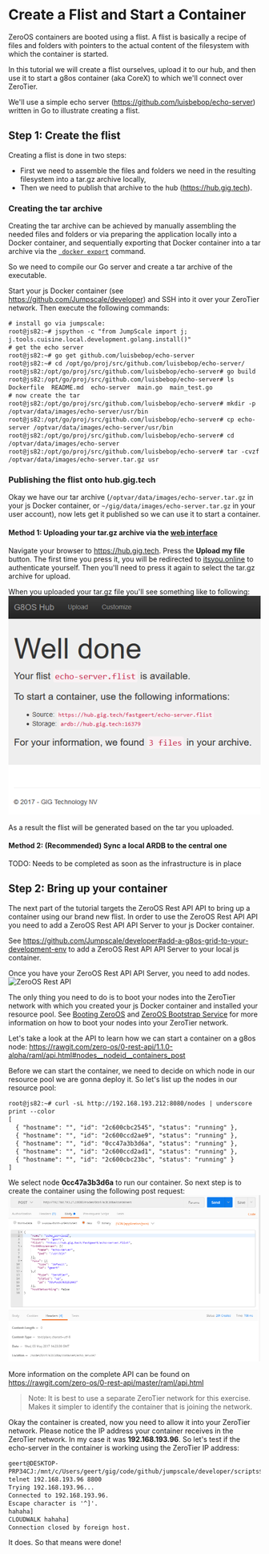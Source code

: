 # Create a Flist and Start a Container

ZeroOS containers are booted using a flist. A flist is basically a recipe of files and folders with pointers to the actual content of the filesystem with which the container is started.

In this tutorial we will create a flist ourselves, upload it to our hub, and then use it to start a g8os container (aka CoreX) to which we'll connect over ZeroTier.

We'll use a simple echo server (https://github.com/luisbebop/echo-server) written in Go to illustrate creating a flist.

## Step 1: Create the flist

Creating a flist is done in two steps:
- First we need to assemble the files and folders we need in the resulting filesystem into a tar.gz archive locally,
- Then we need to publish that archive to the hub (https://hub.gig.tech).

### Creating the tar archive

Creating the tar archive can be achieved by manually assembling the needed files and folders or via preparing the application locally into a Docker container, and sequentially exporting that Docker container into a tar archive via the [``` docker export```](https://docs.docker.com/engine/reference/commandline/export/) command.

So we need to compile our Go server and create a tar archive of the executable.

Start your js Docker container (see https://github.com/Jumpscale/developer) and SSH into it over your ZeroTier network. Then execute the following commands:
```shell
# install go via jumpscale:
root@js82:~# jspython -c "from JumpScale import j; j.tools.cuisine.local.development.golang.install()"
# get the echo server
root@js82:~# go get github.com/luisbebop/echo-server
root@js82:~# cd /opt/go/proj/src/github.com/luisbebop/echo-server/
root@js82:/opt/go/proj/src/github.com/luisbebop/echo-server# go build
root@js82:/opt/go/proj/src/github.com/luisbebop/echo-server# ls
Dockerfile  README.md  echo-server  main.go  main_test.go
# now create the tar
root@js82:/opt/go/proj/src/github.com/luisbebop/echo-server# mkdir -p /optvar/data/images/echo-server/usr/bin
root@js82:/opt/go/proj/src/github.com/luisbebop/echo-server# cp echo-server /optvar/data/images/echo-server/usr/bin
root@js82:/opt/go/proj/src/github.com/luisbebop/echo-server# cd /optvar/data/images/echo-server
root@js82:/opt/go/proj/src/github.com/luisbebop/echo-server# tar -cvzf /optvar/data/images/echo-server.tar.gz usr
```

### Publishing the flist onto hub.gig.tech

Okay we have our tar archive (```/optvar/data/images/echo-server.tar.gz``` in your js Docker container, or ```~/gig/data/images/echo-server.tar.gz``` in your user account), now lets get it published so we can use it to start a container.

#### Method 1: Uploading your tar.gz archive via the [web interface](https://hub.gig.tech)

Navigate your browser to https://hub.gig.tech. Press the **Upload my file** button. The first time you press it, you will be redirected to [itsyou.online](https://itsyou.online) to authenticate yourself. Then you'll need to press it again to select the tar.gz archive for upload.

When you uploaded your tar.gz file you'll see something like to following:
![Upload successfully](./flist.png)

As a result the flist will be generated based on the tar you uploaded.

#### Method 2: (Recommended) Sync a local ARDB to the central one
TODO: Needs to be completed as soon as the infrastructure is in place

## Step 2: Bring up your container
The next part of the tutorial targets the ZeroOS Rest API API to bring up a container using our brand new flist. In order to use the ZeroOS Rest API API you need to add a ZeroOS Rest API API Server to your js Docker container.

See https://github.com/Jumpscale/developer#add-a-g8os-grid-to-your-development-env to add a ZeroOS Rest API API Server to your local js container.

Once you have your ZeroOS Rest API API Server, you need to add nodes. ![ZeroOS Rest API](https://gig.gitbooks.io/zero-os/0-rest-api/g8os-grid.png)

The only thing you need to do is to boot your nodes into the ZeroTier network with which you created your js Docker container and installed your resource pool. See [Booting ZeroOS](https://gig.gitbooks.io/g8os/booting/booting.html) and [ZeroOS Bootstrap Service](https://gig.gitbooks.io/g8os/bootstrap/bootstrap.html) for more information on how to boot your nodes into your ZeroTier network.

Let's take a look at the API to learn how we can start a container on a g8os node:
https://rawgit.com/zero-os/0-rest-api/1.1.0-alpha/raml/api.html#nodes__nodeid__containers_post

Before we can start the container, we need to decide on which node in our resource pool we are gonna deploy it. So let's list up the nodes in our resource pool:
```
root@js82:~# curl -sL http://192.168.193.212:8080/nodes | underscore print --color
[
  { "hostname": "", "id": "2c600cbc2545", "status": "running" },
  { "hostname": "", "id": "2c600ccd2ae9", "status": "running" },
  { "hostname": "", "id": "0cc47a3b3d6a", "status": "running" },
  { "hostname": "", "id": "2c600ccd2ad1", "status": "running" },
  { "hostname": "", "id": "2c600cbc23bc", "status": "running" }
]
```

We select node **0cc47a3b3d6a** to run our container. So next step is to create the container using the following post request:
![post via postman](new-container.png)

More information on the complete API can be found on https://rawgit.com/zero-os/0-rest-api/master/raml/api.html

> Note:
> It is best to use a separate ZeroTier network for this exercise. Makes it simpler to identify the container that is joining the network.

Okay the container is created, now you need to allow it into your ZeroTier network. Please notice the IP address your container receives in the ZeroTier network. In my case it was **192.168.193.96**. So let's test if the echo-server in the container is working using the ZeroTier IP address:

```shell
geert@DESKTOP-PRP34CJ:/mnt/c/Users/geert/gig/code/github/jumpscale/developer/scripts$ telnet 192.168.193.96 8800
Trying 192.168.193.96...
Connected to 192.168.193.96.
Escape character is '^]'.
hahaha]
CLOUDWALK hahaha]
Connection closed by foreign host.
```

It does. So that means were done!
